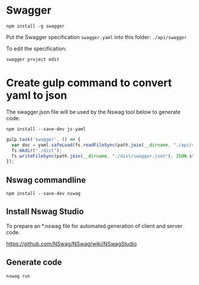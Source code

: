 # Swagger

`npm install -g swagger`

Put the Swagger specification `swagger.yaml` into this folder: `./api/swagger`

To edit the specification:

`swagger project edit`

# Create gulp command to convert yaml to json

The swagger.json file will be used by the Nswag tool below to generate code.

`npm install --save-dev js-yaml`

```javascript
gulp.task('swagger', () => {
  var doc = yaml.safeLoad(fs.readFileSync(path.join(__dirname, "./api/swagger/swagger.yaml")));
  fs.mkdir("./dist");
  fs.writeFileSync(path.join(__dirname, "./dist/swagger.json"), JSON.stringify(doc, null, " "));
});
```


## Nswag commandline

`npm install --save-dev nswag`


## Install Nswag Studio 

To prepare an *.nswag file for automated generation of client and server code.

https://github.com/NSwag/NSwag/wiki/NSwagStudio


## Generate code

`nswag run`

